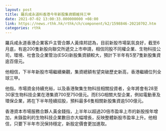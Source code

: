 ```yaml
---
layout: post
title: 羅兵咸永道料香港今年新股集資額維持三甲
date: 2021-07-02 13:00:33.000000000 +08:00
link: https://news.rthk.hk/rthk/ch/component/k2/1598846-20210702.htm
categories: rthk
---
```


羅兵咸永道香港企業客戶主管合夥人黃煒邦認為，目前新股市場氣氛良好，截至6月底，有逾200隻新股向聯交所遞交上市申請，相信同股不同權企業、生物科技公司，環境、社會及企業管治(ESG)新股集資額較大，預計下半年有5至7隻新股集資逾百億元。

他相信，下半年新股市場繼續樂觀，集資總額有望突破歷史新高，香港繼續位列全球三甲。

他指，市場資金持續充裕，以及香港聚集生物科技相關投資者，全年將會有28至30家生物科技企業在港集資700至750億元。而ESG相關大型企業，例如電動車及環保企業，將在下半年陸續招股，預料最多6隻相關新股集資逾500億元。

香港資本市場服務合夥人黃金錢指，上半年以超過20倍市盈率上市的新股按年增加，未錄盈利的生物科技企業數目亦大幅增長，反映整體新股市盈率上升。他相信，只要下半年市況保持穩定，新股定價會更加進取。
